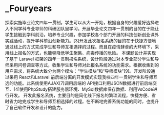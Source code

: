 # _Fouryears
探索实施毕业论文四年一贯制，学生可以从大一开始，根据自身的兴趣爱好选择进入不同学科专业导师的科研团队里学习。开展毕业论文四年一贯制的目的在于能让学生接触到学科前沿，培养专业兴趣，参加学校各个部门开展的科技创新创业课外实践活动，提升学科前沿创新能力。[3]开发此次报名系统的目的在于快捷方便地通过线上的方式完成学生和导师互相选择的过程。而且在疫情肆虐的大环境下，采用线上报名的方式，也能够降低学生聚集、病毒传播的危险。
本课题设计并实现了基于 Laravel 框架的四年一贯制报名系统，设计阶段通过对本专业部分学生和导师采用问卷调查等方式，收集学生和导师对此报名系统的功能需求。根据收集到的用户需求，将系统大致分为两个模块：“学生模块”和“导师模块”[9]。开发阶段通过采用 React和Laravel 前后端分离的开发模式实现我校四年一贯制学生和导师互选的功能。此系统使用AJAX[7]调用后端的 API接口利用JSON数据进行前后端交互、[4]使用PhpStudy搭建服务器环境、MySql数据库保存数据、利用VsCode进行开发。
开发此报名系统，主要目的是简化线下报名的繁琐流程，快捷方便、省时省力地完成学生和导师互相选择的过程。在不断地完善系统功能的同时，也提升了自己软件开发和设计的能力。
